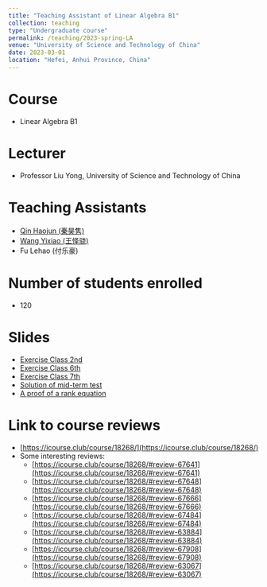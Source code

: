```yaml
---
title: "Teaching Assistant of Linear Algebra B1"
collection: teaching
type: "Undergraduate course"
permalink: /teaching/2023-spring-LA
venue: "University of Science and Technology of China"
date: 2023-03-01
location: "Hefei, Anhui Province, China"
---
```


Course
======
* Linear Algebra B1

Lecturer
======
* Professor Liu Yong, University of Science and Technology of China

Teaching Assistants
======
* [Qin Haojun (秦昊隽)](https://haojun-qin.github.io/)
* [Wang Yixiao (王怿骁)](http://home.ustc.edu.cn/~wyx_mail/)
* Fu Lehao (付乐豪)

Number of students enrolled
======
* 120

Slides
======
* [Exercise Class 2nd](https://haojun-qin.github.io/files/LA2023/2nd_Exercise_Class.pdf)
* [Exercise Class 6th](https://haojun-qin.github.io/files/LA2023/6th_Exercise_Class.pdf)
* [Exercise Class 7th](https://haojun-qin.github.io/files/LA2023/7th_Exercise_Class.pdf)
* [Solution of mid-term test](https://haojun-qin.github.io/files/LA2023/Solution_mid.pdf)
* [A proof of a rank equation](https://haojun-qin.github.io/files/LA2023/rank.pdf)


Link to course reviews
======
* [https://icourse.club/course/18268/](https://icourse.club/course/18268/)
* Some interesting reviews:
  * [https://icourse.club/course/18268/#review-67641](https://icourse.club/course/18268/#review-67641)
  * [https://icourse.club/course/18268/#review-67648](https://icourse.club/course/18268/#review-67648)
  * [https://icourse.club/course/18268/#review-67666](https://icourse.club/course/18268/#review-67666)
  * [https://icourse.club/course/18268/#review-67484](https://icourse.club/course/18268/#review-67484)
  * [https://icourse.club/course/18268/#review-63884](https://icourse.club/course/18268/#review-63884)
  * [https://icourse.club/course/18268/#review-67908](https://icourse.club/course/18268/#review-67908)
  * [https://icourse.club/course/18268/#review-63067](https://icourse.club/course/18268/#review-63067)
